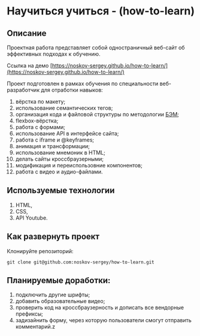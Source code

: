 # Научиться учиться - (how-to-learn)

## Описание

Проектная работа представляет собой одностраничный веб-сайт об эффективных подходах к обучению.

Ссылка на демо [https://noskov-sergey.github.io/how-to-learn/](https://noskov-sergey.github.io/how-to-learn/)

Проект подготовлен в рамках обучения по специальности веб-разработчик для отработки навыков:

1. вёрстка по макету;
2. использование семантических тегов;
3. организация кода и файловой структуры по методологии [БЭМ](https://ru.bem.info/methodology);
4. flexbox-вёрстка;
5. работа с формами;
6. использование API в интерфейсе сайта;
7. работа с iframe  и @keyframes;
8. анимация и трансформации;
9. использование мнемоник в HTML;
10. делать сайты кроссбраузерными;
11. модификация и переиспользовние компонентов;
12. работа c видео и аудио-файлами.

## Используемые технологии
1. HTML,
2. CSS,
3. API Youtube.

## Как развернуть проект

Клонируйте репозиторий:

`git clone git@github.com:noskov-sergey/how-to-learn.git`

## Планируемые доработки:
1. подключить другие шрифты;
2. добавить образовательные видео;
3. проверить код на кроссбраузерность и дописать все вендорные префиксы;
4. задизайнить форму, через которую пользователи смогут отправить комментарий.z
